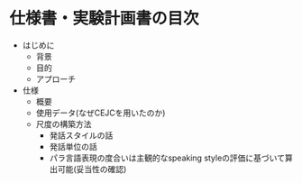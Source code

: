 # 仕様書・実験計画書の目次

- はじめに
  - 背景
  - 目的
  - アプローチ
- 仕様
  - 概要
  - 使用データ(なぜCEJCを用いたのか)
  - 尺度の構築方法
    - 発話スタイルの話
    - 発話単位の話
    - パラ言語表現の度合いは主観的なspeaking styleの評価に基づいて算出可能(妥当性の確認)
